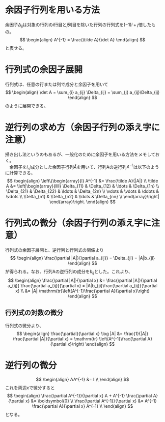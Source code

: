 <script type="text/x-mathjax-config">
MathJax.Hub.Config({
  TeX: { equationNumbers: { autoNumber: "AMS" } }
});
</script>

# 余因子行列を用いる方法
余因子$\Delta_{ij}$は対象の行列の$i$行目と$j$列目を除いた行列の行列式を$(−1)i+j$倍したもの。
$$
\begin{align}
A^{-1} = \frac{\tilde A}{\det A}
\end{align}
$$
と表せる。

# 行列式の余因子展開
行列式は、任意の行または列で成分と余因子を用いて
$$
\begin{align}
\det A = \sum_{i} a_{ij} \Delta_{ij} = \sum_{j} a_{ij}\Delta_{ij}
\end{align}
$$
のように展開できる。

# 逆行列の求め方（余因子行列の添え字に注意）
掃き出し法というのもあるが、一般化のために余因子を用いる方法をメモしておく。  
　余因子を$i,j$成分とした余因子行列$\tilde A$を用いて、行列Aの逆行列$A^{-1}$は以下のように計算できる。
$$
\begin{align}
\left\{\begin{array}{l}
A^{-1} &= \frac{\tilde A}{|A|} \\
\tilde A &= \left|\begin{array}{llll}
    \Delta_{11} & \Delta_{12} & \ldots & \Delta_{1n} \\ 
    \Delta_{21} & \Delta_{22} & \ldots & \Delta_{2n} \\ 
    \vdots & \vdots & \ddots & \vdots \\ 
    \Delta_{n1} & \Delta_{n2} & \ldots & \Delta_{nn} \\ 
    \end{array}\right|
\end{array}\right.
\end{align}
$$

# 行列式の微分（余因子行列の添え字に注意）
行列式の余因子展開と、逆行列と行列式の関係より
$$
\begin{align}
\frac{\partial |A|}{\partial a_{ij}} = \Delta_{ji} = |A|b_{ji}
\end{align}
$$
が得られる。なお、行列Aの逆行列の成分を$b_{ij}$とした。これより、
$$
\begin{align}
\frac{\partial |A|}{\partial x} &= \frac{\partial |A|}{\partial a_{ij}} \frac{\partial a_{ij}}{\partial x} = |A|b_{ji}\frac{\partial a_{ij}}{\partial x} \\
&= |A| \mathrm{tr}\left(A^{-1}\frac{\partial A}{\partial x}\right)
\end{align}
$$

## 行列式の対数の微分
行列式の微分より、
$$
\begin{align}
\frac{\partial}{\partial x} \log |A| &= \frac{1}{|A|} \frac{\partial |A|}{\partial x} = \mathrm{tr} \left(A^{-1}\frac{\partial A}{\partial x}\right)
\end{align}
$$

# 逆行列の微分
$$
\begin{align}
AA^{-1} &= I \\
\end{align}
$$
これを両辺$x$で微分すると
$$
\begin{align}
\frac{\partial A^{-1}}{\partial x} A + A^{-1} \frac{\partial A}{\partial x} &= \boldsymbol{0} \\
\frac{\partial A^{-1}}{\partial x} &= A^{-1} \frac{\partial A}{\partial x} A^{-1} \\
\end{align}
$$
となる。


